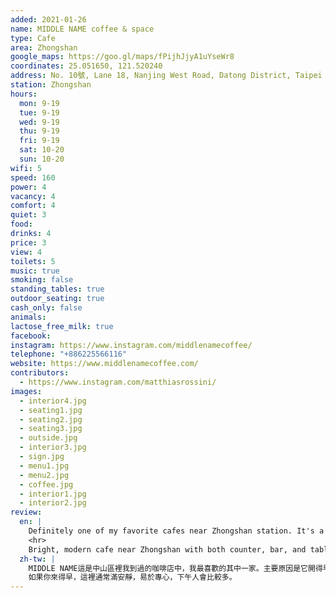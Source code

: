 ```yaml
---
added: 2021-01-26
name: MIDDLE NAME coffee & space
type: Cafe
area: Zhongshan
google_maps: https://goo.gl/maps/fPijhJjyA1uYseWr8
coordinates: 25.051650, 121.520240
address: No. 10號, Lane 18, Nanjing West Road, Datong District, Taipei City, 103
station: Zhongshan
hours:
  mon: 9-19
  tue: 9-19
  wed: 9-19
  thu: 9-19
  fri: 9-19
  sat: 10-20
  sun: 10-20
wifi: 5
speed: 160
power: 4
vacancy: 4
comfort: 4
quiet: 3
food: 
drinks: 4
price: 3
view: 4
toilets: 5
music: true
smoking: false
standing_tables: true
outdoor_seating: true
cash_only: false
animals: 
lactose_free_milk: true
facebook: 
instagram: https://www.instagram.com/middlenamecoffee/
telephone: "+886225566116"
website: https://www.middlenamecoffee.com/
contributors:
  - https://www.instagram.com/matthiasrossini/
images:
  - interior4.jpg
  - seating1.jpg
  - seating2.jpg
  - seating3.jpg
  - outside.jpg
  - interior3.jpg
  - sign.jpg
  - menu1.jpg
  - menu2.jpg
  - coffee.jpg
  - interior1.jpg
  - interior2.jpg
review:
  en: |
    Definitely one of my favorite cafes near Zhongshan station. It's a great place to work from since it opens early, the WiFi is fast, and there are plenty of power outlets. I like the atmosphere since it feels very bright, airy, and modern, with plenty of natural light. The cafe is quite large, with many seating options available, but I normally choose the large work table (although I wish the chairs were a bit more comfortable). If you arrive in the morning it's usually very quiet and great for focusing on your work. Afternoons might be a little busy though.
    <hr>
    Bright, modern cafe near Zhongshan with both counter, bar, and table seats available. Very fast wifi (160 Mb/s) and plenty of power outlets near the seats. The coldbrew coffee is quite strong as well. Came on a Tuesday and although quite full at times, there was always seating available.
  zh-tw: |
    MIDDLE NAME這是中山區裡我到過的咖啡店中，我最喜歡的其中一家。主要原因是它開得早，很適合工作時間表比較規律的人，設備也很符合游牧工作的需求：WiFi很快、插座很多，另外這裡的視野非常開闊，大片玻璃帶進豐沛的太陽光，沒有太多的遮蔽使得室內空間也很明亮通風，裝潢更是特別時尚，有很多座位可選擇，我一般習慣坐在大工作桌邊(只希望椅子可以再舒服一點點)。
    如果你來得早，這裡通常滿安靜，易於專心，下午人會比較多。
---
```

